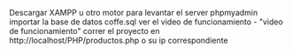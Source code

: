Descargar XAMPP u otro motor para levantar el server phpmyadmin
importar la base de datos coffe.sql
ver el video de funcionamiento - "video de funcionamiento"
correr el proyecto en http://localhost/PHP/productos.php o su ip correspondiente 
